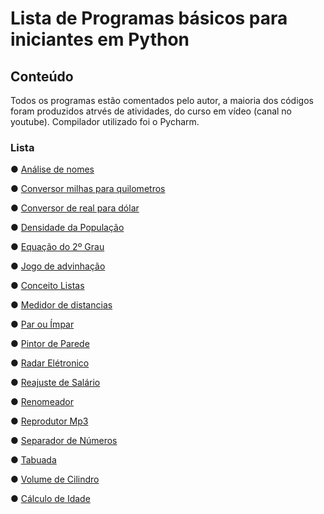 # Lista de Programas básicos para iniciantes em Python 

## Conteúdo

Todos os programas estão comentados pelo autor, a maioria dos códigos foram produzidos atrvés de atividades, do curso em vídeo (canal no youtube). Compilador utilizado foi o Pycharm.

### Lista

● [Análise de nomes](https://github.com/mkdvice/Python-Iniciante-/blob/master/AnaliseDeNome)

● [Conversor milhas para quilometros](https://github.com/mkdvice/Python-Iniciante-/blob/master/ConversorMilhaKM)

● [Conversor de real para dólar](https://github.com/mkdvice/Python-Iniciante-/blob/master/ConversorRealDolar)

● [Densidade da População](https://github.com/mkdvice/Python-Iniciante-/blob/master/DensidadeDaPopula%C3%A7%C3%A3o)

● [Equação do 2º Grau](https://github.com/mkdvice/Python-Iniciante-/blob/master/Equa%C3%A7%C3%A3o2grau.py)

● [Jogo de advinhação](https://github.com/mkdvice/Python-Iniciante-/blob/master/JogoAdvinha%C3%A7%C3%A3o)

● [Conceito Listas](https://github.com/mkdvice/Python-Iniciante-/blob/master/ListaBasico)

● [Medidor de distancias](https://github.com/mkdvice/Python-Iniciante-/blob/master/MedidorDeDistancias)

● [Par ou Ímpar](https://github.com/mkdvice/Python-Iniciante-/blob/master/ParOuImpar.py)

● [Pintor de Parede](https://github.com/mkdvice/Python-Iniciante-/blob/master/PintorParede)

● [Radar Elétronico](https://github.com/mkdvice/Python-Iniciante-/blob/master/RadarEletronico.py)

● [Reajuste de Salário](https://github.com/mkdvice/Python-Iniciante-/blob/master/ReajusteSalarial)

● [Renomeador](https://github.com/mkdvice/Python-Iniciante-/blob/master/Renomeador)

● [Reprodutor Mp3](https://github.com/mkdvice/Python-Iniciante-/blob/master/Reprodutor%20Mp3.py)

● [Separador de Números](https://github.com/mkdvice/Python-Iniciante-/blob/master/SeparadorNumeros.py)

● [Tabuada](https://github.com/mkdvice/Python-Iniciante-/blob/master/Tabuada)

● [Volume de Cilindro](https://github.com/mkdvice/Python-Iniciante-/blob/master/VolumeCilindro)

● [Cálculo de Idade](https://github.com/mkdvice/Python-Iniciante-/blob/master/calculoIdade.py)
